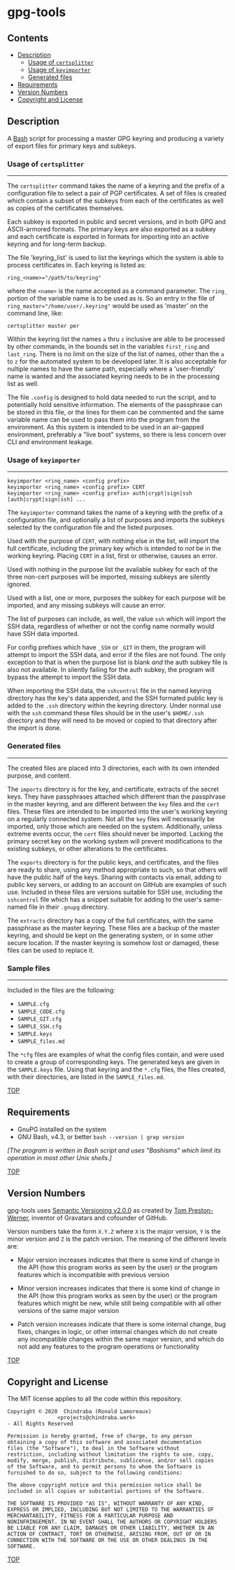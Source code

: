 # gpg-tools

## Contents

- [Description](#description)
  * [Usage of `certsplitter`](#usage-of-certsplitter)
  * [Usage of `keyimporter`](#usage-of-keyimporter)
  * [Generated files](#generated-files)
- [Requirements](#requirements)
- [Version Numbers](#version-numbers)
- [Copyright and License](#copyright-and-license)


## Description

A [Bash][bash] script for processing a master GPG keyring and producing a
variety of export files for primary keys and subkeys.

### Usage of `certsplitter`
---
The `certsplitter` command takes the name of a keyring and the prefix of a configuration file to select a pair of PGP certificates. A set of files is created which contain a subset of the subkeys from each of the certificates as well as copies of the certificates themselves.

Each subkey is exported in public and secret versions, and in both GPG and ASCII-armored formats. The primary keys are also exported as a subkey and each certificate is exported in formats for importing into an active keyring and for long-term backup.

The file 'keyring_list' is used to list the keyrings which the system is able to process certificates in. Each keyring is listed as:

    ring_<name>="/path/to/keyring"

where the `<name>` is the name accepted as a command parameter. The `ring_` portion of the variable name is to be used as is. So an entry in the file of `ring_master="/home/user/.keyring"` would be used as 'master' on the command line, like:

    certsplitter master per

Within the keyring list the names `a` thru `z` inclusive are able to be processed by other commands, in the bounds set in the variables `first_ring` and `last_ring`. There is no limit on the size of the list of names, other than the `a` to `z` for the automated system to be developed later. It is also acceptable for nultiple names to have the same path, especially where a 'user-friendly' name is wanted and the associated keyring needs to be in the processing list as well.

The file `.config` is designed to hold data needed to run the script, and to potentially hold sensitive information. The elements of the passphrase can be stored in this file, or the lines for them can be commented and the same variable name can be used to pass them into the program from the environment. As this system is intended to be used in an air-gapped environment, preferably a "live boot" systems, so there is less concern over CLI and environment leakage.

### Usage of `keyimporter`
---

```
keyimporter <ring_name> <config prefix>
keyimporter <ring_name> <config prefix> CERT
keyimporter <ring_name> <config prefix> auth|crypt|sign|ssh [auth|crypt|sign|ssh] ...
```

The `keyimporter` command takes the name of a keyring with the prefix of a configuration file, and optionally a list of purposes and imports the subkeys selected by the configuration file and the listed purposes.

Used with the purpose of `CERT`, with nothing else in the list, will import the full certificate, including the primary key which is intended to _not_ be in the working keyring. Placing `CERT` in a list, first or otherwise, causes an error.

Used with nothing in the purpose list the available subkey for each of the three non-cert purposes will be imported, missing subkeys are silently ignored.

Used with a list, one or more, purposes the subkey for each purpose will be imported, and any missing subkeys will cause an error.

The list of purposes can include, as well, the value `ssh` which will import the SSH data, regardless of whether or not the config name normally would have SSH data imported.

For config prefixes which have `_SSH` or `_GIT` in them, the program will attempt to import the SSH data, and error if the files are not found. The only exception to that is when the purpose list is blank _and_ the auth subkey file is also not available. In silently failing for the auth subkey, the program will bypass the attempt to import the SSH data.

When importing the SSH data, the `sshcontrol` file in the named keyring directory has the key's data appended, and the SSH formated public key is added to the `.ssh` directory within the keyring directory. Under normal use with the `ssh` command these files should be in the user's `$HOME/.ssh` directory and they will need to be moved or copied to that directory after the import is done.


### Generated files
---
The created files are placed into 3 directories, each with its own intended purpose, and content. 

The `imports` directory is for the key, and certificate, extracts of the secret keys. They have passphrases attached which different than the passphrase in the master keyring, and are different between the `key` files and the `cert` files. These files are intended to be imported into the user's working keyring on a regularly connected system. Not all the `key` files will necessarily be imported, only those which are needed on the system. Additionally, unless extreme events occur, the `cert` files should never be imported. Lacking the primary secret key on the working system will prevent modifications to the existing subkeys, or other alterations to the certificates.

The `exports` directory is for the public keys, and certificates, and the files are ready to share, using any method appropriate to such, so that others will have the public half of the keys. Sharing with contacts via email, adding to public key servers, or adding to an account on GitHub are examples of such use. Included in these files are versions suitable for SSH use, including the `sshcontrol` file which has a snippet suitable for adding to the user's same-named file in their `.gnupg` directory.

The `extracts` directory has a copy of the full certificates, with the same passphrase as the master keyring. These files are a backup of the master keyring, and should be kept on the generating system, or in some other secure location. If the master keyring is somehow lost or damaged, these files can be used to replace it.

### Sample files
---
Included in the files are the following:

-   `SAMPLE.cfg`
-   `SAMPLE_CODE.cfg`
-   `SAMPLE_GIT.cfg`
-   `SAMPLE_SSH.cfg`
-   `SAMPLE.keys`
-   `SAMPLE_files.md`

The `*cfg` files are examples of what the config files contain, and were used to create a group of corresponding keys. The generated keys are given in the `SAMPLE.keys` file. Using that keyring and the `*.cfg` files, the files created, with their directories, are listed in the `SAMPLE_files.md`.

[TOP](#contents)

## Requirements

- GnuPG installed on the system
- GNU Bash, v4.3, or better `bash --version | grep version`

_[The program is written in Bash script and uses "Bashisms" which limit its operation in most other Unix shells.]_

[TOP](#contents)

## Version Numbers

gpg-tools uses [Semantic Versioning v2.0.0][semver] as created by [Tom Preston-Werner][tom], inventor of Gravatars and cofounder of GitHub.

Version numbers take the form `X.Y.Z` where `X` is the major version, `Y` is the minor version and `Z` is the patch version. The meaning of the different levels are:

- Major version increases indicates that there is some kind of change in the API (how this program works as seen by the user) or the program features which is incompatible with previous version

- Minor version increases indicates that there is some kind of change in the API (how this program works as seen by the user) or the program features which might be new, while still being compatible with all other versions of the same major version

- Patch version increases indicate that there is some internal change, bug fixes, changes in logic, or other internal changes which do not create any incompatible changes within the same major version, and which do not add any features to the program operations or functionality

[TOP](#contents)

## Copyright and License

The MIT license applies to all the code within this repository.

    Copyright © 2020  Chindraba (Ronald Lamoreaux)
                    <projects@chindraba.work>
    - All Rights Reserved

    Permission is hereby granted, free of charge, to any person
    obtaining a copy of this software and associated documentation
    files (the "Software"), to deal in the Software without
    restriction, including without limitation the rights to use, copy,
    modify, merge, publish, distribute, sublicense, and/or sell copies
    of the Software, and to permit persons to whom the Software is
    furnished to do so, subject to the following conditions:

    The above copyright notice and this permission notice shall be
    included in all copies or substantial portions of the Software.

    THE SOFTWARE IS PROVIDED "AS IS", WITHOUT WARRANTY OF ANY KIND,
    EXPRESS OR IMPLIED, INCLUDING BUT NOT LIMITED TO THE WARRANTIES OF
    MERCHANTABILITY, FITNESS FOR A PARTICULAR PURPOSE AND
    NONINFRINGEMENT. IN NO EVENT SHALL THE AUTHORS OR COPYRIGHT HOLDERS
    BE LIABLE FOR ANY CLAIM, DAMAGES OR OTHER LIABILITY, WHETHER IN AN
    ACTION OF CONTRACT, TORT OR OTHERWISE, ARISING FROM, OUT OF OR IN
    CONNECTION WITH THE SOFTWARE OR THE USE OR OTHER DEALINGS IN THE
    SOFTWARE.

[TOP](#contents)


  [bash]: https://www.gnu.org/software/bash/
  [semver]: https://semver.org/spec/v2.0.0.html
  [tom]: http://tom.preston-werner.com/
